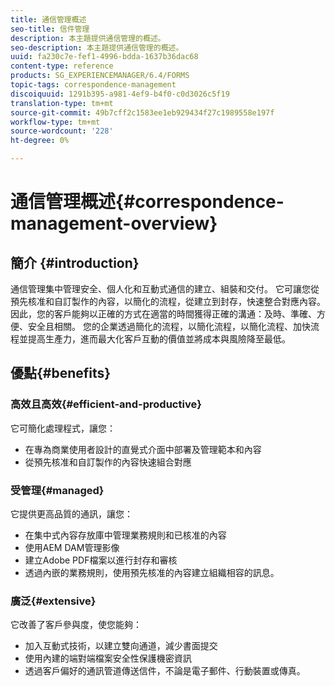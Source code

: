 ```yaml
---
title: 通信管理概述
seo-title: 信件管理
description: 本主題提供通信管理的概述。
seo-description: 本主題提供通信管理的概述。
uuid: fa230c7e-fef1-4996-bdda-1637b36dac68
content-type: reference
products: SG_EXPERIENCEMANAGER/6.4/FORMS
topic-tags: correspondence-management
discoiquuid: 1291b395-a981-4ef9-b4f0-c0d3026c5f19
translation-type: tm+mt
source-git-commit: 49b7cff2c1583ee1eb929434f27c1989558e197f
workflow-type: tm+mt
source-wordcount: '228'
ht-degree: 0%

---
```



# 通信管理概述{#correspondence-management-overview}

## 簡介 {#introduction}

通信管理集中管理安全、個人化和互動式通信的建立、組裝和交付。 它可讓您從預先核准和自訂製作的內容，以簡化的流程，從建立到封存，快速整合對應內容。 因此，您的客戶能夠以正確的方式在適當的時間獲得正確的溝通：及時、準確、方便、安全且相關。 您的企業透過簡化的流程，以簡化流程，以簡化流程、加快流程並提高生產力，進而最大化客戶互動的價值並將成本與風險降至最低。

## 優點{#benefits}

### 高效且高效{#efficient-and-productive}

它可簡化處理程式，讓您：

* 在專為商業使用者設計的直覺式介面中部署及管理範本和內容
* 從預先核准和自訂製作的內容快速組合對應

### 受管理{#managed}

它提供更高品質的通訊，讓您：

* 在集中式內容存放庫中管理業務規則和已核准的內容
* 使用AEM DAM管理影像
* 建立Adobe PDF檔案以進行封存和審核
* 透過內嵌的業務規則，使用預先核准的內容建立組織相容的訊息。

### 廣泛{#extensive}

它改善了客戶參與度，使您能夠：

* 加入互動式技術，以建立雙向通道，減少書面提交
* 使用內建的端對端檔案安全性保護機密資訊
* 透過客戶偏好的通訊管道傳送信件，不論是電子郵件、行動裝置或傳真。

